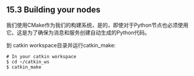 ## 15.3 Building your nodes
我们使用CMake作为我们的构建系统，是的，即使对于Python节点也必须使用它。这是为了确保为消息和服务创建自动生成的Python代码。

到 catkin workspace目录并运行catkin_make:
```
# In your catkin workspace
$ cd ~/catkin_ws
$ catkin_make
```








